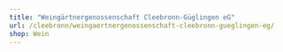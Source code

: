 ```yaml
---
title: "Weingärtnergenossenschaft Cleebronn-Güglingen eG"
url: /cleebronn/weingaertnergenossenschaft-cleebronn-gueglingen-eg/
shop: Wein
---
```


